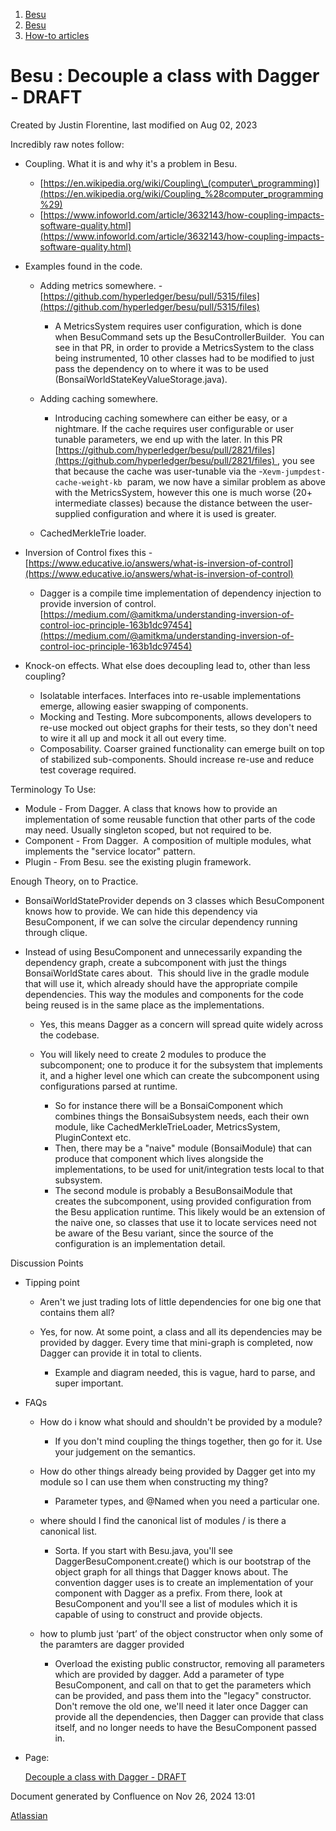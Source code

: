 1. [Besu](index.html)
2. [Besu](Besu_22151173.html)
3. [How-to articles](How-to-articles_22154631.html)

# Besu : Decouple a class with Dagger - DRAFT

Created by Justin Florentine, last modified on Aug 02, 2023

Incredibly raw notes follow:

- Coupling. What it is and why it's a problem in Besu.
  
  - [https://en.wikipedia.org/wiki/Coupling\_(computer\_programming)](https://en.wikipedia.org/wiki/Coupling_%28computer_programming%29)
  - [https://www.infoworld.com/article/3632143/how-coupling-impacts-software-quality.html](https://www.infoworld.com/article/3632143/how-coupling-impacts-software-quality.html)
- Examples found in the code.
  
  - Adding metrics somewhere. - [https://github.com/hyperledger/besu/pull/5315/files](https://github.com/hyperledger/besu/pull/5315/files)
    
    - A MetricsSystem requires user configuration, which is done when BesuCommand sets up the BesuControllerBuilder.  You can see in that PR, in order to provide a MetricsSystem to the class being instrumented, 10 other classes had to be modified to just pass the dependency on to where it was to be used (BonsaiWorldStateKeyValueStorage.java).
  - Adding caching somewhere.
    
    - Introducing caching somewhere can either be easy, or a nightmare. If the cache requires user configurable or user tunable parameters, we end up with the later. In this PR [https://github.com/hyperledger/besu/pull/2821/files](https://github.com/hyperledger/besu/pull/2821/files) , you see that because the cache was user-tunable via the -`Xevm-jumpdest-cache-weight-kb`  param, we now have a similar problem as above with the MetricsSystem, however this one is much worse (20+ intermediate classes) because the distance between the user-supplied configuration and where it is used is greater.
  - CachedMerkleTrie loader.
- Inversion of Control fixes this - [https://www.educative.io/answers/what-is-inversion-of-control](https://www.educative.io/answers/what-is-inversion-of-control)
  
  - Dagger is a compile time implementation of dependency injection to provide inversion of control. [https://medium.com/@amitkma/understanding-inversion-of-control-ioc-principle-163b1dc97454](https://medium.com/@amitkma/understanding-inversion-of-control-ioc-principle-163b1dc97454)
- Knock-on effects. What else does decoupling lead to, other than less coupling?
  
  - Isolatable interfaces. Interfaces into re-usable implementations emerge, allowing easier swapping of components.
  - Mocking and Testing. More subcomponents, allows developers to re-use mocked out object graphs for their tests, so they don't need to wire it all up and mock it all out every time.
  - Composability. Coarser grained functionality can emerge built on top of stabilized sub-components. Should increase re-use and reduce test coverage required.

Terminology To Use:

- Module - From Dagger. A class that knows how to provide an implementation of some reusable function that other parts of the code may need. Usually singleton scoped, but not required to be.
- Component - From Dagger.  A composition of multiple modules, what implements the "service locator" pattern.
- Plugin - From Besu. see the existing plugin framework.

Enough Theory, on to Practice.

- BonsaiWorldStateProvider depends on 3 classes which BesuComponent knows how to provide. We can hide this dependency via BesuComponent, if we can solve the circular dependency running through clique.
- Instead of using BesuComponent and unnecessarily expanding the dependency graph, create a subcomponent with just the things BonsaiWorldState cares about.  This should live in the gradle module that will use it, which already should have the appropriate compile dependencies. This way the modules and components for the code being reused is in the same place as the implementations.
  
  - Yes, this means Dagger as a concern will spread quite widely across the codebase.
  - You will likely need to create 2 modules to produce the subcomponent; one to produce it for the subsystem that implements it, and a higher level one which can create the subcomponent using configurations parsed at runtime.
    
    - So for instance there will be a BonsaiComponent which combines things the BonsaiSubsystem needs, each their own module, like CachedMerkleTrieLoader, MetricsSystem, PluginContext etc.
    - Then, there may be a "naive" module (BonsaiModule) that can produce that component which lives alongside the implementations, to be used for unit/integration tests local to that subsystem.
    - The second module is probably a BesuBonsaiModule that creates the subcomponent, using provided configuration from the Besu application runtime. This likely would be an extension of the naive one, so classes that use it to locate services need not be aware of the Besu variant, since the source of the configuration is an implementation detail.

Discussion Points

- Tipping point
  
  - Aren't we just trading lots of little dependencies for one big one that contains them all?
  - Yes, for now. At some point, a class and all its dependencies may be provided by dagger. Every time that mini-graph is completed, now Dagger can provide it in total to clients.
    
    - Example and diagram needed, this is vague, hard to parse, and super important.
- FAQs
  
  - How do i know what should and shouldn't be provided by a module?
    
    - If you don't mind coupling the things together, then go for it. Use your judgement on the semantics.
  - How do other things already being provided by Dagger get into my module so I can use them when constructing my thing?
    
    - Parameter types, and @Named when you need a particular one.
  - where should I find the canonical list of modules / is there a canonical list.
    
    - Sorta. If you start with Besu.java, you'll see DaggerBesuComponent.create() which is our bootstrap of the object graph for all things that Dagger knows about. The convention dagger uses is to create an implementation of your component with Dagger as a prefix. From there, look at BesuComponent and you'll see a list of modules which it is capable of using to construct and provide objects.
  - how to plumb just ‘part’ of the object constructor when only some of the paramters are dagger provided
    
    - Overload the existing public constructor, removing all parameters which are provided by dagger. Add a parameter of type BesuComponent, and call on that to get the parameters which can be provided, and pass them into the "legacy" constructor. Don't remove the old one, we'll need it later once Dagger can provide all the dependencies, then Dagger can provide that class itself, and no longer needs to have the BesuComponent passed in.

<!--THE END-->

- Page:
  
  [Decouple a class with Dagger - DRAFT](/wiki/spaces/BESU/pages/22156326/Decouple+a+class+with+Dagger+-+DRAFT)

Document generated by Confluence on Nov 26, 2024 13:01

[Atlassian](http://www.atlassian.com/)

